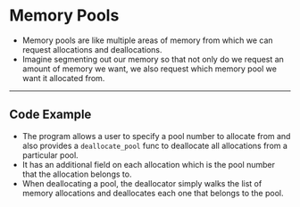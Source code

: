 # Memory Pools

- Memory pools are like multiple areas of memory from which we can request allocations and deallocations.
- Imagine segmenting out our memory so that not only do we request an amount of memory we want, we also request which memory pool we want it allocated from.

---

## Code Example

- The program allows a user to specify a pool number to allocate from and also provides a `deallocate_pool` func to deallocate all allocations from a particular pool.
- It has an additional field on each allocation which is the pool number that the allocation belongs to.
- When deallocating a pool, the deallocator simply walks the list of memory allocations and deallocates each one that belongs to the pool.

```assembly
```

